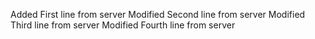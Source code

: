 Added First line from server
Modified Second line from server
Modified Third line from server
Modified Fourth line from server
